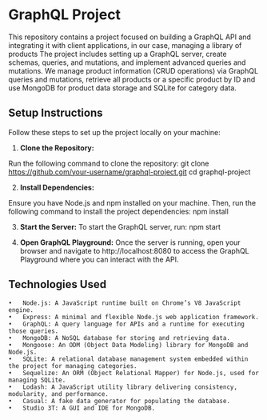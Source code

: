 # GraphQL Project

This repository contains a project focused on building a GraphQL API and integrating it with client applications, in our case, managing a library of products The project includes setting up a GraphQL server, create schemas, queries, and mutations, and implement advanced queries and mutations. We manage product information (CRUD operations) via GraphQL queries and mutations, retrieve all products or a specific product by ID and use MongoDB for product data storage and SQLite for category data.

## Setup Instructions

Follow these steps to set up the project locally on your machine:

1. **Clone the Repository:**

Run the following command to clone the repository: 
git clone https://github.com/your-username/graphql-project.git
cd graphql-project

2. **Install Dependencies:**

Ensure you have Node.js and npm installed on your machine. Then, run the following command to install the project dependencies: npm install

3. **Start the Server:**
To start the GraphQL server, run: npm start

4. **Open GraphQL Playground:**
Once the server is running, open your browser and navigate to http://localhost:8080 to access the GraphQL Playground where you can interact with the API.

## Technologies Used

	•	Node.js: A JavaScript runtime built on Chrome’s V8 JavaScript engine.
	•	Express: A minimal and flexible Node.js web application framework.
	•	GraphQL: A query language for APIs and a runtime for executing those queries.
	•	MongoDB: A NoSQL database for storing and retrieving data.
	•	Mongoose: An ODM (Object Data Modeling) library for MongoDB and Node.js.
	•	SQLite: A relational database management system embedded within the project for managing categories.
	•	Sequelize: An ORM (Object Relational Mapper) for Node.js, used for managing SQLite.
	•	Lodash: A JavaScript utility library delivering consistency, modularity, and performance.
	•	Casual: A fake data generator for populating the database.
	•	Studio 3T: A GUI and IDE for MongoDB.

